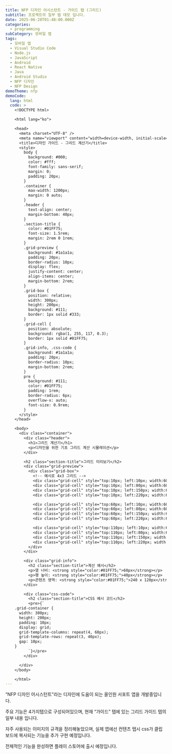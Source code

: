 ```yaml
---
title: NFP 디자인 어시스턴트 - 가이드 탭 (그리드)
subtitle: 프로젝트의 일부 탭 데모 입니다.
date: 2025-06-28T01:48:00.000Z
categories:
  - programming
subCategory: 모바일 앱
tags:
  - 모바일 앱
  - Visual Studio Code
  - Node.js
  - JavaScript
  - Android
  - React Native
  - Java
  - Android Studio
  - NFP 디자인
  - NFP Design
demoTheme: nfp
demoCode:
  lang: html
  code: >
    <!DOCTYPE html>

    <html lang="ko">

    <head>
      <meta charset="UTF-8" />
      <meta name="viewport" content="width=device-width, initial-scale=1.0" />
      <title>디자인 가이드 - 그리드 계산기</title>
      <style>
        body {
          background: #000;
          color: #fff;
          font-family: sans-serif;
          margin: 0;
          padding: 20px;
        }
        .container {
          max-width: 1200px;
          margin: 0 auto;
        }
        .header {
          text-align: center;
          margin-bottom: 40px;
        }
        .section-title {
          color: #01FF75;
          font-size: 1.5rem;
          margin: 2rem 0 1rem;
        }
        .grid-preview {
          background: #1a1a1a;
          padding: 20px;
          border-radius: 10px;
          display: flex;
          justify-content: center;
          align-items: center;
          margin-bottom: 2rem;
        }
        .grid-box {
          position: relative;
          width: 300px;
          height: 200px;
          background: #111;
          border: 1px solid #333;
        }
        .grid-cell {
          position: absolute;
          background: rgba(1, 255, 117, 0.3);
          border: 1px solid #01FF75;
        }
        .grid-info, .css-code {
          background: #1a1a1a;
          padding: 20px;
          border-radius: 10px;
          margin-bottom: 2rem;
        }
        pre {
          background: #111;
          color: #01FF75;
          padding: 1rem;
          border-radius: 6px;
          overflow-x: auto;
          font-size: 0.9rem;
        }
      </style>
    </head>

    <body>
      <div class="container">
        <div class="header">
          <h1>그리드 계산기</h1>
          <p>디자인을 위한 기초 그리드 계산 시뮬레이션</p>
        </div>

        <h2 class="section-title">그리드 미리보기</h2>
        <div class="grid-preview">
          <div class="grid-box">
            <!-- 예시로 4x3 그리드 -->
            <div class="grid-cell" style="top:10px; left:10px; width:60px; height:40px;"></div>
            <div class="grid-cell" style="top:10px; left:80px; width:60px; height:40px;"></div>
            <div class="grid-cell" style="top:10px; left:150px; width:60px; height:40px;"></div>
            <div class="grid-cell" style="top:10px; left:220px; width:60px; height:40px;"></div>

            <div class="grid-cell" style="top:60px; left:10px; width:60px; height:40px;"></div>
            <div class="grid-cell" style="top:60px; left:80px; width:60px; height:40px;"></div>
            <div class="grid-cell" style="top:60px; left:150px; width:60px; height:40px;"></div>
            <div class="grid-cell" style="top:60px; left:220px; width:60px; height:40px;"></div>

            <div class="grid-cell" style="top:110px; left:10px; width:60px; height:40px;"></div>
            <div class="grid-cell" style="top:110px; left:80px; width:60px; height:40px;"></div>
            <div class="grid-cell" style="top:110px; left:150px; width:60px; height:40px;"></div>
            <div class="grid-cell" style="top:110px; left:220px; width:60px; height:40px;"></div>
          </div>
        </div>

        <div class="grid-info">
          <h2 class="section-title">계산 예시</h2>
          <p>열 너비: <strong style="color:#01FF75;">60px</strong></p>
          <p>행 높이: <strong style="color:#01FF75;">40px</strong></p>
          <p>콘텐츠 영역: <strong style="color:#01FF75;">240 x 120px</strong></p>
        </div>

        <div class="css-code">
          <h2 class="section-title">CSS 예시 코드</h2>
          <pre>{`
    .grid-container {
      width: 300px;
      height: 200px;
      padding: 10px;
      display: grid;
      grid-template-columns: repeat(4, 60px);
      grid-template-rows: repeat(3, 40px);
      gap: 10px;
    }
          `}</pre>
        </div>

      </div>
    </body>

    </html>
---
```

“NFP 디자인 어시스턴트"라는 디자인에 도움이 되는 올인원 서포트 앱을 개발중입니다.

주요 기능은 4가지탭으로 구성되어있으며, 현재 “가이드” 탭에 있는 그리드 가이드 탭의 일부 내용 입니다.

자주 사용되는 이미지의 규격을 정리해놓았으며, 실제 앱에선 컨텐츠 탭시 css가 클립보드에 복사되는 기능을 추가 구현 예정입니다.

전체적인 기능을 완성하면 플레이 스토어에 출시 예정입니다.
